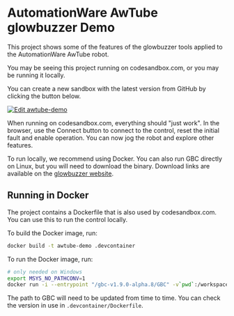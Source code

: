# AutomationWare AwTube glowbuzzer Demo

This project shows some of the features of the glowbuzzer tools applied to the AutomationWare AwTube robot.

You may be seeing this project running on codesandbox.com, or you may be running it locally.

You can create a new sandbox with the latest version from GitHub by clicking the button below.

[![Edit awtube-demo](https://codesandbox.io/static/img/play-codesandbox.svg)](https://codesandbox.io/p/devbox/github/glowbuzzer/awtube-demo/main)

When running on codesandbox.com, everything should "just work". In the browser, use the Connect button to connect to the control,
reset the initial fault and enable operation. You can now jog the robot and explore other features.

To run locally, we recommend using Docker. You can also run GBC directly on Linux, but you will need to download the binary. Download links are available on the [glowbuzzer website](https://glowbuzzer.com).

## Running in Docker

The project contains a Dockerfile that is also used by codesandbox.com. You can use this to run the control locally.

To build the Docker image, run:

```bash
docker build -t awtube-demo .devcontainer
```

To run the Docker image, run:

```bash
# only needed on Windows
export MSYS_NO_PATHCONV=1
docker run -i --entrypoint "/gbc-v1.9.0-alpha.8/GBC" -v`pwd`:/workspace -p9001:9001 -t awtube-demo --codesandbox -t --config /workspace/.codesandbox/gbc_config.json
```

The path to GBC will need to be updated from time to time. You can check the version in use in `.devcontainer/Dockerfile`.

